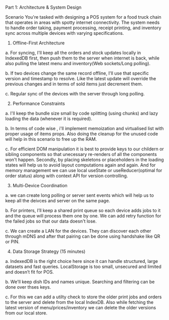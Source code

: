 Part 1: Architecture & System Design

Scenario
You're tasked with designing a POS system for a food truck chain that operates in areas
with spotty internet connectivity. The system needs to handle order taking, payment
processing, receipt printing, and inventory sync across multiple devices with varying
specifications.


1. Offline-First Architecture

a. For syncing, I'll keep all the orders and stock updates locally in IndexedDB first, then push them to the server when internet is back, while also pulling the latest menu and inventory(Web sockets/Long polling).

b. If two devices change the same record offline, I'll use that specific version and timestamp to resolve. Like the latest update will override the previous changes and in terms of sold items just decrement them.

c. Regular sync of the devices with the server through long polling.

2. Performance Constraints

a. I'll keep the bundle size small by code splitting (using chunks) and lazy loading the data (whenever it is required). 

b. In terms of code wise , i'll implement memoization and virtualised list with proper usage of items props. Also doing the cleanup for the unused code will help in this scenario to free up the RAM.

c. For efficient DOM manipulation it is best to provide keys to our childern or sibling components so that unecessary re-renders of all the components won't happen. Secondly, by placing skeletons or placeholders in the loading states will help us to avoid layout computations again and again.  And for memory management we can use local useState or useReducer(optimal for order status) along with context API for version controlling.

3. Multi-Device Coordination

a. we can create long polling or server sent events which will help us to keep all the deivces and server on the same page.

b. For printers, I’ll keep a shared print queue so each device adds jobs to it and the queue will process them one by one. We can add retry function for the failed jobs so that our data doesn't lose.

c. We can create a LAN for the devices. They can discover each other through mDNS and after that pairing can be done using handshake like QR or PIN. 

4. Data Storage Strategy (15 minutes)

a. IndexedDB is the right choice here since it can handle structured, large datasets and fast queries. LocalStorage is too small, unsecured and limited and doesn’t fit for POS.

b. We'll keep dish IDs and names unique. Searching and filtering can be done over thses keys.

c. For this we can add a utilty check to store the older print jobs and orders to the server and delete from the local IndexDB. Also while fetching the latest version of menu/prices/inventory we can delete the older versions from our local store.